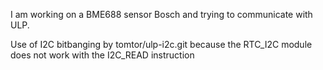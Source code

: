 
I am working on a BME688 sensor Bosch and trying to communicate with ULP.

Use of I2C bitbanging by tomtor/ulp-i2c.git because the RTC_I2C module does not work with the I2C_READ instruction 
